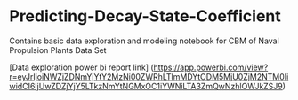 # Predicting-Decay-State-Coefficient
Contains basic data exploration and modeling notebook for CBM of Naval Propulsion Plants Data Set

[Data exploration power bi report link] (https://app.powerbi.com/view?r=eyJrIjoiNWZjZDNmYjYtY2MzNi00ZWRhLTlmMDYtODM5MjU0ZjM2NTM0IiwidCI6IjUwZDZjYjY5LTkzNmYtNGMxOC1iYWNiLTA3ZmQwNzhlOWJkZSJ9)
